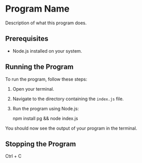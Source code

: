 # Program Name

Description of what this program does.

## Prerequisites

- Node.js installed on your system.

## Running the Program

To run the program, follow these steps:

1. Open your terminal.

2. Navigate to the directory containing the `index.js` file.

3. Run the program using Node.js:

   npm install pg && node index.js

You should now see the output of your program in the terminal.

## Stopping the Program

Ctrl + C
